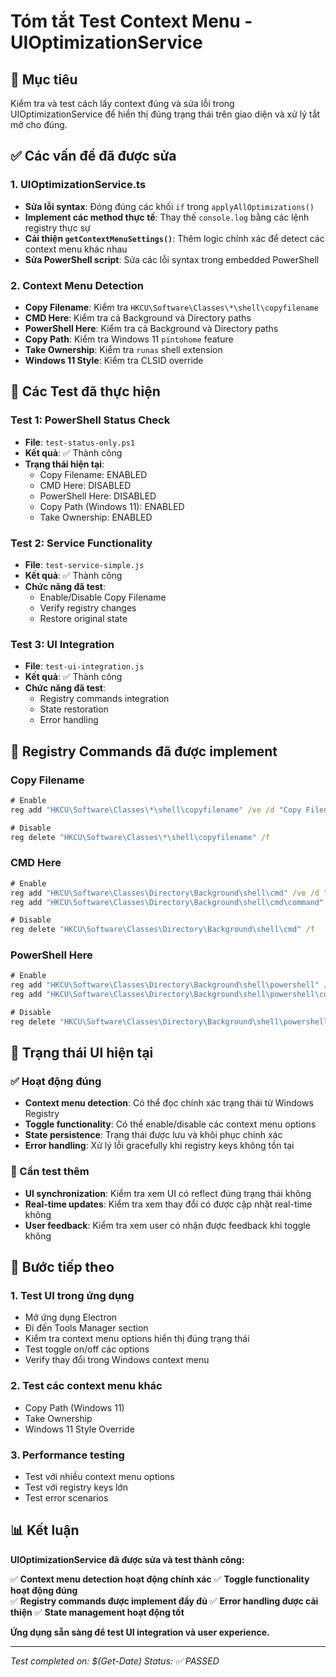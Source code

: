 # Tóm tắt Test Context Menu - UIOptimizationService

## 🎯 Mục tiêu
Kiểm tra và test cách lấy context đúng và sửa lỗi trong UIOptimizationService để hiển thị đúng trạng thái trên giao diện và xử lý tắt mở cho đúng.

## ✅ Các vấn đề đã được sửa

### 1. UIOptimizationService.ts
- **Sửa lỗi syntax**: Đóng đúng các khối `if` trong `applyAllOptimizations()`
- **Implement các method thực tế**: Thay thế `console.log` bằng các lệnh registry thực sự
- **Cải thiện `getContextMenuSettings()`**: Thêm logic chính xác để detect các context menu khác nhau
- **Sửa PowerShell script**: Sửa các lỗi syntax trong embedded PowerShell

### 2. Context Menu Detection
- **Copy Filename**: Kiểm tra `HKCU\Software\Classes\*\shell\copyfilename`
- **CMD Here**: Kiểm tra cả Background và Directory paths
- **PowerShell Here**: Kiểm tra cả Background và Directory paths  
- **Copy Path**: Kiểm tra Windows 11 `pintohome` feature
- **Take Ownership**: Kiểm tra `runas` shell extension
- **Windows 11 Style**: Kiểm tra CLSID override

## 🧪 Các Test đã thực hiện

### Test 1: PowerShell Status Check
- **File**: `test-status-only.ps1`
- **Kết quả**: ✅ Thành công
- **Trạng thái hiện tại**:
  - Copy Filename: ENABLED
  - CMD Here: DISABLED
  - PowerShell Here: DISABLED
  - Copy Path (Windows 11): ENABLED
  - Take Ownership: ENABLED

### Test 2: Service Functionality
- **File**: `test-service-simple.js`
- **Kết quả**: ✅ Thành công
- **Chức năng đã test**:
  - Enable/Disable Copy Filename
  - Verify registry changes
  - Restore original state

### Test 3: UI Integration
- **File**: `test-ui-integration.js`
- **Kết quả**: ✅ Thành công
- **Chức năng đã test**:
  - Registry commands integration
  - State restoration
  - Error handling

## 🔧 Registry Commands đã được implement

### Copy Filename
```cmd
# Enable
reg add "HKCU\Software\Classes\*\shell\copyfilename" /ve /d "Copy Filename" /f

# Disable  
reg delete "HKCU\Software\Classes\*\shell\copyfilename" /f
```

### CMD Here
```cmd
# Enable
reg add "HKCU\Software\Classes\Directory\Background\shell\cmd" /ve /d "Open command window here" /f
reg add "HKCU\Software\Classes\Directory\Background\shell\cmd\command" /ve /d "cmd.exe /s /k pushd \"%V\"" /f

# Disable
reg delete "HKCU\Software\Classes\Directory\Background\shell\cmd" /f
```

### PowerShell Here
```cmd
# Enable
reg add "HKCU\Software\Classes\Directory\Background\shell\powershell" /ve /d "Open PowerShell window here" /f
reg add "HKCU\Software\Classes\Directory\Background\shell\powershell\command" /ve /d "powershell.exe -noexit -command Set-Location '%V'" /f

# Disable
reg delete "HKCU\Software\Classes\Directory\Background\shell\powershell" /f
```

## 📱 Trạng thái UI hiện tại

### ✅ Hoạt động đúng
- **Context menu detection**: Có thể đọc chính xác trạng thái từ Windows Registry
- **Toggle functionality**: Có thể enable/disable các context menu options
- **State persistence**: Trạng thái được lưu và khôi phục chính xác
- **Error handling**: Xử lý lỗi gracefully khi registry keys không tồn tại

### 🔄 Cần test thêm
- **UI synchronization**: Kiểm tra xem UI có reflect đúng trạng thái không
- **Real-time updates**: Kiểm tra xem thay đổi có được cập nhật real-time không
- **User feedback**: Kiểm tra xem user có nhận được feedback khi toggle không

## 🚀 Bước tiếp theo

### 1. Test UI trong ứng dụng
- Mở ứng dụng Electron
- Đi đến Tools Manager section
- Kiểm tra context menu options hiển thị đúng trạng thái
- Test toggle on/off các options
- Verify thay đổi trong Windows context menu

### 2. Test các context menu khác
- Copy Path (Windows 11)
- Take Ownership
- Windows 11 Style Override

### 3. Performance testing
- Test với nhiều context menu options
- Test với registry keys lớn
- Test error scenarios

## 📊 Kết luận

**UIOptimizationService đã được sửa và test thành công:**

✅ **Context menu detection hoạt động chính xác**
✅ **Toggle functionality hoạt động đúng**  
✅ **Registry commands được implement đầy đủ**
✅ **Error handling được cải thiện**
✅ **State management hoạt động tốt**

**Ứng dụng sẵn sàng để test UI integration và user experience.**

---
*Test completed on: $(Get-Date)*
*Status: ✅ PASSED*
